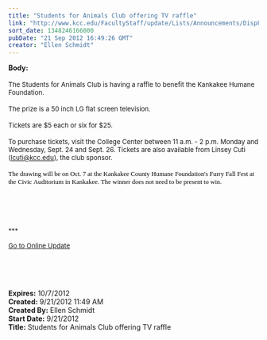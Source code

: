 ```yaml
---
title: "Students for Animals Club offering TV raffle"
link: "http://www.kcc.edu/FacultyStaff/update/Lists/Announcements/DispForm.aspx?ID=830"
sort_date: 1348246166000
pubDate: "21 Sep 2012 16:49:26 GMT"
creator: "Ellen Schmidt"
---
```


<div><b>Body:</b> <div class="ExternalClass936D565AE5124B92867D5FCFCFB31E8A">
<div><br /><font size="2">The Students for Animals Club is having a raffle to benefit the Kankakee Humane Foundation. </font></div>
<div><font size="2"></font> </div>
<div><font size="2">The prize is a 50 inch LG flat screen television. </font></div>
<div><font size="2"></font> </div>
<div><font size="2">Tickets are $5 each or six for $25. </font></div>
<div><font size="2"></font> </div>
<div><font size="2">To purchase tickets, visit the College Center between 11 a.m. - 2 p.m. Monday and Wednesday, Sept. 24 and Sept. 26. Tickets are also available from Linsey Cuti (</font><a href="mailto:lcuti@kcc.edu"><font size="2">lcuti@kcc.edu</font></a><font size="2">), the club sponsor.</font></div>
<div><span style="font-family:'Tahoma','sans-serif';color:black"><font size="2"></font></span> </div>
<div><span style="font-family:'Tahoma','sans-serif';color:black"><font size="2">The drawing will be on Oct. 7 at the Kankakee County Humane Foundation's Furry Fall Fest at the Civic Auditorium in Kankakee. The winner does not need to be present to win.</font></span></div>
<div><font size="2"></font> </div>
<div><font size="2"></font> </div>
<div>
<div><font size="2"></font> </div>
<div><font size="2"></font> </div>
<div>
<div>
<div>
<p><font size="2">***</font></p>
<p><font size="2"><a href="/FacultyStaff/update/Pages/dailyupdate.aspx">Go to Online Update</a></font><font size="2"></font></p>
<p><font size="2"></font> </p></div></div></div></div>
<div> </div>
<div> </div></div></div>
<div><b>Expires:</b> 10/7/2012</div>
<div><b>Created:</b> 9/21/2012 11:49 AM</div>
<div><b>Created By:</b> Ellen Schmidt</div>
<div><b>Start Date:</b> 9/21/2012</div>
<div><b>Title:</b> Students for Animals Club offering TV raffle</div>
